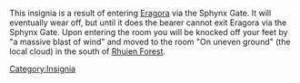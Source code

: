 This insignia is a result of entering [Eragora](Eragora "wikilink") via
the Sphynx Gate. It will eventually wear off, but until it does the
bearer cannot exit Eragora via the Sphynx Gate. Upon entering the room
you will be knocked off your feet by "a massive blast of wind" and moved
to the room "On uneven ground" (the local cloud) in the south of [Rhuien
Forest](Rhuien_Forest "wikilink").

[Category:Insignia](Category:Insignia "wikilink")
